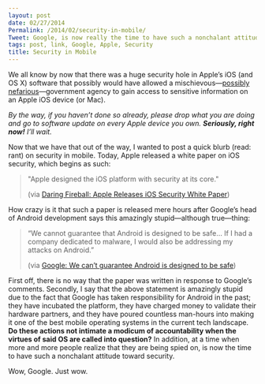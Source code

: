 ```yaml
---
layout: post
date: 02/27/2014
Permalink: /2014/02/security-in-mobile/
Tweet: Google, is now really the time to have such a nonchalant attitude toward security?
tags: post, link, Google, Apple, Security
title: Security in Mobile
---
```


<p>We all know by now that there was a huge security hole in Apple&#8217;s iOS (and OS X) software that possibly would have allowed a mischievous—<a href="http://daringfireball.net/2014/02/apple_prism" title="On the Timing of iOS’s SSL Vulnerability and Apple’s ‘Addition’ to the NSA’s PRISM Program - Daring Fireball">possibly nefarious</a>—government agency to gain access to sensitive information on an Apple iOS device (or Mac).</p>

<p><em>By the way, if you haven&#8217;t done so already, please drop what you are doing and go to software update on every Apple device you own. <strong>Seriously, right now!</strong> I&#8217;ll wait.</em></p>

<p>Now that we have that out of the way, I wanted to post a quick blurb (read: rant) on security in mobile. Today, Apple released a white paper on iOS security, which begins as such:</p>

<blockquote>
  <p>"Apple designed the iOS platform with security at its core."</p>
  
  <p>(via <a href="http://daringfireball.net/linked/2014/02/27/ios-security-paper">Daring Fireball: Apple Releases iOS Security White Paper</a>)</p>
</blockquote>

<p>How crazy is it that such a paper is released mere hours after Google&#8217;s head of Android development says this amazingly stupid—although true—thing:</p>

<blockquote>
  <p>“We cannot guarantee that Android is designed to be safe… If I had a company dedicated to malware, I would also be addressing my attacks on Android.”</p>
  
  <p>(via <a href="http://www.loopinsight.com/2014/02/27/google-we-cant-guarantee-android-is-designed-to-be-safe/">Google: We can’t guarantee Android is designed to be safe</a>)</p>
</blockquote>

<p>First off, there is no way that the paper was written in response to Google&#8217;s comments. Secondly, I say that the above statement is amazingly stupid due to the fact that Google has taken responsibility for Android in the past; they have incubated the platform, they have charged money to validate their hardware partners, and they have poured countless man-hours into making it one of the best mobile operating systems in the current tech landscape. <strong>Do these actions not intimate a modicum of accountability when the virtues of said OS are called into question?</strong> In addition, at a time when more and more people realize that they are being spied on, is now the time to have such a nonchalant attitude toward security.</p>

<p>Wow, Google. Just wow.</p>